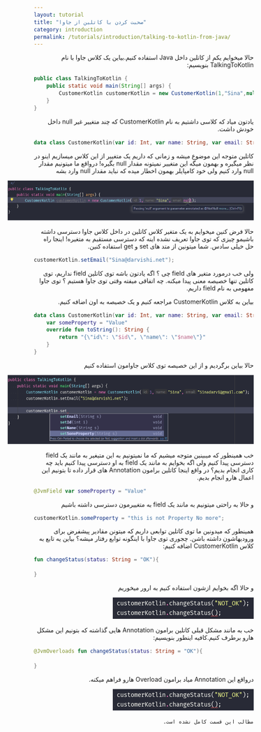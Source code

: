 ```yaml
---
layout: tutorial
title: "صحبت کردن با کاتلین از جاوا"
category: introduction
permalink: /tutorials/introduction/talking-to-kotlin-from-java/
---
```



<div dir="rtl" markdown="1">



حالا میخوایم یکم از کاتلین داخل Java استفاده کنیم.بیاین یک کلاس جاوا با نام TalkingToKotlin بنویسیم:

</div>

```java
public class TalkingToKotlin {
    public static void main(String[] args) {
        CustomerKotlin customerKotlin = new CustomerKotlin(1,"Sina",null);
    }
}
```

<div dir="rtl" markdown="1">

یادتون میاد که کلاسی داشتیم به نام CustomerKotlin که چند متغییر غیر null داخل خودش داشت.

</div>

```kotlin
data class CustomerKotlin(var id: Int, var name: String, var email: String)
```

<div dir="rtl" markdown="1">

کاتلین متوجه این موضوع میشه و زمانی که داریم یک متغییر از این کلاس میسازیم اینو در نظر میگیره و بهمون میگه این متغییر نمیتونه مقدار null بگیره! درواقع ما میتونیم مقدار null وارد کنیم ولی خود کامپایلر بهمون اخطار میده که نباید مقدار null وارد بشه

<p style="width: calc(100% + 60px);">
<img src="/assets/img/introduction/talking-to-kotlin-from-java/warning-1.PNG" />
</p>

حالا فرض کنین میخوایم به یک متغیر کلاس کاتلین در داخل کلاس جاوا دسترسی داشته باشیمو چیزی که توی جاوا تعریف نشده اینه که دسترسی مستقیم به متغیره! اینجا راه حل خیلی سادس. شما میتونین از متد های set و get استفاده کنین.

</div>

```java
customerKotlin.setEmail("Sina@darvishi.net");
```

<div dir="rtl" markdown="1">

ولی خب درمورد متغیر های field چی ؟ اگه یادتون باشه توی کاتلین field نداریم، توی کاتلین تنها خصیصه معنی پیدا میکنه. چه اتفاقی میفته وقتی توی جاوا هستیم ؟ توی جاوا مفهومی به نام field داریم. 

بیاین به کلاس CustomerKotlin مراجعه کنیم و یک خصیصه به اون اضافه کنیم.

</div>

```kotlin
data class CustomerKotlin(var id: Int, var name: String, var email: String){
    var someProperty = "Value"
    override fun toString(): String {
        return "{\"id\": \"$id\", \"name\": \"$name\"}"
    }
}
```

<div dir="rtl" markdown="1">

حالا بیاین برگردیم و از این خصیصه توی کلاس جاوامون استفاده کنیم

<p style="width: calc(100% + 60px);">
<img src="/assets/img/introduction/talking-to-kotlin-from-java/warning-2.PNG" />
</p>

خب همینطور که میبینین متوجه میشیم که ما نمیتونیم به این متیغیر به مانند یک field دسترسی پیدا کنیم ولی اگه بخوایم به مانند یک field به او دسترسی پیدا کنیم باید چه کاری انجام بدیم؟ در واقع اینجا کاتلین برامون Annotation های قرار داده تا بتونیم این اعمال هارو انجام بدیم.

</div>

```kotlin
@JvmField var someProperty = "Value"
```

<div dir="rtl" markdown="1">

و حالا به راحتی میتونیم به مانند یک field به متغییرمون دسترسی داشته باشیم

</div>

```java
customerKotlin.someProperty = "this is not Property No more";
```

<div dir="rtl" markdown="1">

همینطور که میدونین ما توی کاتلین توابعی داریم که میتونن مقادیر پیشفرض برای ورودیهاشون داشته باشن. چجوری توی جاوا با اینگونه توابع رفتار میشه؟ بیاین یه تابع به کلاس CustomerKotlin اضافه کنیم:

</div>

```kotlin
fun changeStatus(status: String = "OK"){

}
```

<div dir="rtl" markdown="1">

و حالا اگه بخوایم ازشون استفاده کنیم به ارور میخوریم

<p style="width: calc(100% + 60px);">
<img src="/assets/img/introduction/talking-to-kotlin-from-java/error-1.PNG" />
</p>

خب به مانند مشکل قبلی کاتلین برامون Annotation هایی گذاشته که بتونیم این مشکل هارو برطرف کنیم.کافیه اینطور بنویسیم:

</div>

```kotlin
@JvmOverloads fun changeStatus(status: String = "OK"){

}
```

<div dir="rtl" markdown="1">

درواقع این Annotation میاد برامون Overload هارو فراهم میکنه.

<p style="width: calc(100% + 60px);">
<img src="/assets/img/introduction/talking-to-kotlin-from-java/error-1.PNG" />
</p>

    مطالب این قسمت کامل نشده است.
</div>


